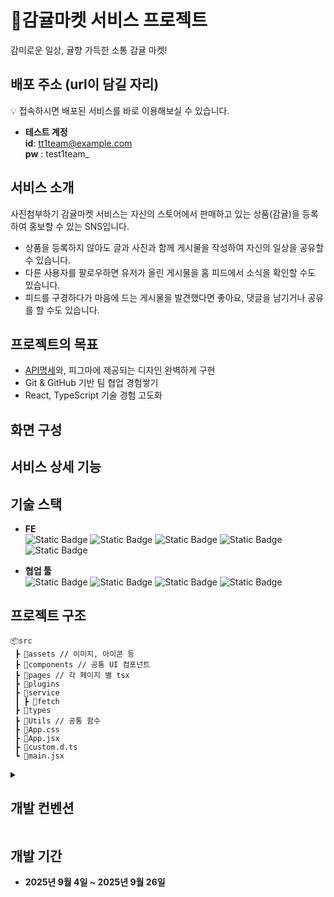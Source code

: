 # 🍊감귤마켓 서비스 프로젝트
감미로운 일상, 귤향 가득한 소통 감귤 마켓! 

## 배포 주소 (url이 담길 자리)
💡 접속하시면 배포된 서비스를 바로 이용해보실 수 있습니다.
- **테스트 계정**   
    **id**: tt1team@example.com   
    **pw** : test1team_

## 서비스 소개
사진첨부하기
감귤마켓 서비스는 자신의 스토어에서 판매하고 있는 상품(감귤)을 등록하여 홍보할 수 있는 SNS입니다.   
- 상품을 등록하지 않아도 글과 사진과 함께 게시물을 작성하여 자신의 일상을 공유할 수 있습니다.    
- 다른 사용자를 팔로우하면 유저가 올린 게시물을 홈 피드에서 소식을 확인할 수도 있습니다.     
- 피드를 구경하다가 마음에 드는 게시물을 발견했다면 좋아요, 댓글을 남기거나 공유를 할 수도 있습니다.    

## 프로젝트의 목표
- [API명세](https://oreumi.notion.site/API-25eebaa8982b8001819bece8f093932d)와, 피그마에 제공되는 디자인 완벽하게 구현
- Git & GitHub 기반 팀 협업 경험쌓기
- React, TypeScript 기술 경험 고도화

## 화면 구성

## 서비스 상세 기능
  
## 기술 스택
- **FE**   
    <img alt="Static Badge" src="https://img.shields.io/badge/HTML5-red"> <img alt="Static Badge" src="https://img.shields.io/badge/React-%5E19.1.1-skyblue%20">
     <img alt="Static Badge" src="https://img.shields.io/badge/TypeScript-^5.9.2-blue"> <img alt="Static Badge" src="https://img.shields.io/badge/TailwindCSS-^3.3.3-deepskyblue"> <img alt="Static Badge" src="https://img.shields.io/badge/Vite-^7.1.4-darkmagenta">   

- **협업 툴**   
    <img alt="Static Badge" src="https://img.shields.io/badge/Github%20Projects-black"> <img alt="Static Badge" src="https://img.shields.io/badge/Notion-tan%20"> <img alt="Static Badge" src="https://img.shields.io/badge/Discord-dodgerblue"> <img alt="Static Badge" src="https://img.shields.io/badge/Figma-orchid%20">




## 프로젝트 구조
```
📦src
 ┣ 📂assets // 이미지, 아이콘 등
 ┣ 📂components // 공통 UI 컴포넌트
 ┣ 📂pages // 각 페이지 별 tsx
 ┣ 📂plugins
 ┣ 📂service
 ┃ ┣ 📂fetch 
 ┣ 📂types
 ┣ 📂Utils // 공통 함수
 ┣ 📜App.css
 ┣ 📜App.jsx
 ┣ 📜custom.d.ts
 ┗ 📜main.jsx
```
    

<details>
<summary><h2>개발 컨벤션</h2></summary>
<div markdown="1">

### 1. 프로젝트 세팅

- `git clone "깃헙주소" .`
- `npm i`
- `npm run dev`

### 2. 일반 규칙(Prettier 설정 반영)

- 들여쓰기: 2칸 공백 (tabWidth: 2)
- 세미콜론(;) 항상 사용 (semi: true)
- 문자열: 작은따옴표(') 사용, JSX에서는 큰따옴표(") (singleQuote: true)
- 최대 줄 길이: 120자 (printWidth: 120)
- 객체나 배열의 마지막 요소 뒤에는 ES5 호환 방식으로 쉼표 사용 (trailingComma: "es5")
- 변수명: camelCase 사용
- 상수: 대문자 + 언더스코어(UPPER_SNAKE_CASE) 사용
- 모든 파일 끝에 빈 줄 추가

### 3. Typescript 관련

- 명시적 타입 선언 지향 (any 타입 지양)
- 인터페이스 이름은 대문자 I로 시작 (예: IUserProps)
- 타입 이름은 파스칼케이스 사용 (예: UserType)
- 재사용 가능한 타입은 별도 파일로 분리

### 4. 컴포넌트 관련

- 함수 선언문으로 통일 (function 키워드 사용) - README.md에 명시됨
- 컴포넌트 파일명은 파스칼케이스 (예: UserProfile.tsx)
- props 타입은 인터페이스로 정의
- props는 구조분해할당으로 사용
- 큰 컴포넌트는 논리적 단위로 분리
- 컴포넌트 안에 컴포넌트 선언하지 않기
- 부모 컴포넌트가 렌더링될 때마다 내부 컴포넌트 함수가 완전히 새로 생성됩니다
- 이 함수들은 사용은 되지만, 매번 새로운 메모리 공간을 차지합니다

### 5. 커밋 타입

- feat: 새로운 기능 추가
- fix: 버그 수정
- docs: 문서 수정
- style: 코드 포맷팅, 세미콜론 누락 등
- refactor: 코드 리팩토링
- test: 테스트 코드 추가/수정
- chore: 빌드 프로세스, 패키지 매니저 설정 등

### 6. 브랜치 전략

- main: 배포 가능한 상태의 코드
- develop: 개발 중인 코드의 통합 브랜치
- feature/기능명: 새로운 기능 개발
- fix/버그명: 버그 수정

### 7. PR 규칙

- 제목은 커밋 메시지와 동일한 형식
- 본문에 변경사항 요약 및 스크린샷 포함
- 리뷰어 최소 1명 지정
- 관련 이슈 연결


</div>
</details>

## 개발 기간 
- **2025년 9월 4일 ~ 2025년 9월 26일**
